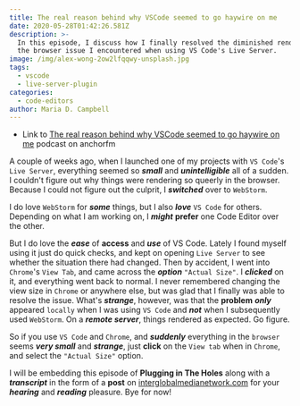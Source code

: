 ```yaml
---
title: The real reason behind why VSCode seemed to go haywire on me
date: 2020-05-28T01:42:26.581Z
description: >-
  In this episode, I discuss how I finally resolved the diminished rendering in
  the browser issue I encountered when using VS Code's Live Server.
image: /img/alex-wong-2ow2lfqqwy-unsplash.jpg
tags:
  - vscode
  - live-server-plugin
categories:
  - code-editors
author: Maria D. Campbell
---
```

- Link to [The real reason behind why VSCode seemed to go haywire on me](https://anchor.fm/maria-campbell/episodes/The-real-reason-behind-why-VSCode-seemed-to-go-haywire-on-me-eeljsi) podcast on anchorfm

A couple of weeks ago, when I launched one of my projects with `VS Code`'s `Live Server`, everything seemed so ***small*** and ***unintelligible*** all of a sudden. I couldn't figure out why things were rendering so queerly in the browser. Because I could not figure out the culprit, I ***switched*** over to `WebStorm`.

I do love `WebStorm` for ***some*** things, but I also ***love*** `VS Code` for others. Depending on what I am working on, I ***might*** **prefer** one Code Editor over the other.

But I do love the ***ease*** of **access** and ***use*** of VS Code. Lately I found myself using it just do quick checks, and kept on opening `Live Server` to see whether the situation there had changed. Then by accident, I went into `Chrome`'s `View Tab`, and came across the ***option*** `"Actual Size"`. I ***clicked*** on it, and everything went back to normal. I never remembered changing the view size in `Chrome` or anywhere else, but was glad that I finally was able to resolve the issue. What's ***strange***, however, was that the **problem** ***only*** appeared `locally` when I was using `VS Code` and ***not*** when I subsequently used `WebStorm`. On a ***remote server***, things rendered as expected. Go figure.

So if you use `VS Code` and `Chrome`, and ***suddenly*** everything in the `browser` seems ***very small*** and ***strange***, just **click** on the `View tab` when in `Chrome`, and select the `"Actual Size"` option.

I will be embedding this episode of **Plugging in The Holes** along with a ***transcript*** in the form of a **post** on [interglobalmedianetwork.com](https://www.interglobalmedianetwork.com/) for your ***hearing*** and ***reading*** pleasure. Bye for now!


